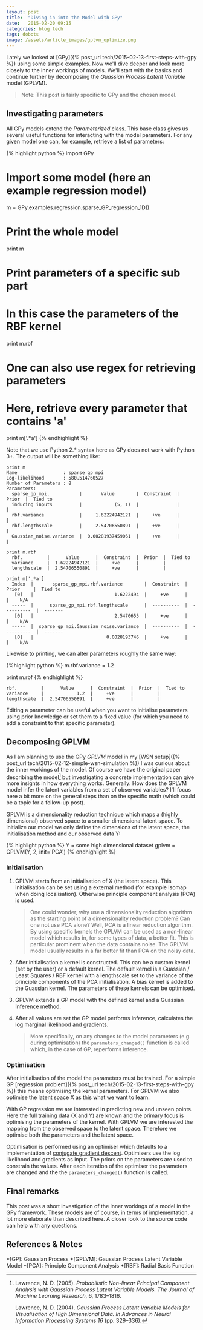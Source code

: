 ```yaml
---
layout: post
title:  "Diving in into the Model with GPy"
date:   2015-02-20 09:15
categories: blog tech
tags: dobots
image: /assets/article_images/gplvm_optimize.png
---
```


Lately we looked at [GPy]({% post_url tech/2015-02-13-first-steps-with-gpy %}) using some simple examples. Now we'll dive deeper and look more closely to the inner workings of models. We'll start with the basics and continue further by decomposing the _Guassian Process Latent Variable_ model (GPLVM).

> Note: This post is fairly specific to GPy and the chosen model.

## Investigating parameters

All GPy models extend the _Parameterized_ class. This base class gives us several useful functions for interacting with the model parameters. For any given model one can, for example, retrieve a list of parameters:

{% highlight python %}
import GPy

# Import some model (here an example regression model)
m = GPy.examples.regression.sparse_GP_regression_1D()

# Print the whole model
print m

# Print parameters of a specific sub part
# In this case the parameters of the RBF kernel
print m.rbf

# One can also use regex for retrieving parameters
# Here, retrieve every parameter that contains 'a'
print m['.*a']
{% endhighlight %}

Note that we use Python 2.* syntax here as GPy does not work with Python 3+. The output will be something like:

	print m
	Name                 : sparse gp mpi
	Log-likelihood       : 580.514760527
	Number of Parameters : 8
	Parameters:
	  sparse_gp_mpi.           |       Value        |  Constraint  |  Prior  |  Tied to
	  inducing inputs          |            (5, 1)  |              |         |         
	  rbf.variance             |     1.62224942121  |     +ve      |         |         
	  rbf.lengthscale          |     2.54706550891  |     +ve      |         |         
	  Gaussian_noise.variance  |  0.00281937459061  |     +ve      |         |      

	print m.rbf
	  rbf.         |      Value      |  Constraint  |  Prior  |  Tied to
	  variance     |  1.62224942121  |     +ve      |         |         
	  lengthscale  |  2.54706550891  |     +ve      |         |        

	print m['.*a']
	  Index  |       sparse_gp_mpi.rbf.variance        |  Constraint  |    Prior     |  Tied to
	   [0]   |                              1.6222494  |     +ve      |              |    N/A    
	  -----  |      sparse_gp_mpi.rbf.lengthscale      |  ----------  |  ----------  |  -------
	   [0]   |                              2.5470655  |     +ve      |              |    N/A    
	  -----  |  sparse_gp_mpi.Gaussian_noise.variance  |  ----------  |  ----------  |  -------
	   [0]   |                           0.0028193746  |     +ve      |              |    N/A    

Likewise to printing, we can alter parameters roughly the same way:

{%highlight python %}
m.rbf.variance = 1.2

print m.rbf
{% endhighlight %}

	rbf.         |      Value      |  Constraint  |  Prior  |  Tied to
	variance     |            1.2  |     +ve      |         |         
	lengthscale  |  2.54706550891  |     +ve      |         |         

Editing a parameter can be useful when you want to initialise parameters using prior knowledge or set them to a fixed value (for which you need to add a constraint to that specific parameter).

## Decomposing GPLVM

As I am planning to use the GPy _GPLVM_ model in my [WSN setup]({% post_url tech/2015-02-12-simple-wsn-simulation %}) I was curious about the inner workings of the model. Of course we have the original paper describing the model[^1] but investigating a concrete implementation can give more insights in how everything works. Generally: How does the GPLVM model infer the latent variables from a set of observed variables? I'll focus here a bit more on the general steps than on the specific math (which could be a topic for a follow-up post).

GPLVM is a dimensionality reduction technique which maps a (highly dimensional) observed space to a smaller dimensional latent space. To initialize our model we only define the dimensions of the latent space, the initialisation method and our observed data Y:

{% highlight python %}
Y = some high dimensional dataset
gplvm = GPLVM(Y, 2, init='PCA')
{% endhighlight %}

### Initialisation

1. GPLVM starts from an initialisation of X (the latent space). This initialisation can be set using a external method (for example Isomap when doing localisation). Otherwise principle component analysis (PCA) is used.

	> One could wonder, why use a dimensionality reduction algorithm as the starting point of a dimensionality reduction problem? Can one not use PCA alone? Well, PCA is a linear reduction algorithm. By using specific kernels the GPLVM can be used as a non-linear model which results in, for some types of data, a better fit. This is particular prominent when the data contains noise. The GPLVM model usually results in a far better fit than PCA on the noisy data.

2. After initialisation a kernel is constructed. This can be a custom kernel (set by the user) or a default kernel. The default kernel is a Guassian / Least Squares / RBF kernel with a lengthscale set to the variance of the principle components of the PCA initialisation. A bias kernel is added to the Guassian kernel. The parameters of these kernels can be optimised.

3. GPLVM extends a GP model with the defined kernel and a Guassian Inference method.

4. After all values are set the GP model performs inference, calculates the log marginal likelihood and gradients.

	> More specifically, on any changes to the model parameters (e.g. during optimisation) the `parameters_changed()` function is called which, in the case of GP, reperforms inference.

### Optimisation

After initialisation of the model the parameters must be trained. For a simple GP [regression problem]({% post_url tech/2015-02-13-first-steps-with-gpy %}) this means optimising the kernel parameters. For GPLVM we also optimise the latent space X as this what we want to learn.

With GP regression we are interested in predicting new and unseen points. Here the full training data (X and Y) are known and the primary focus is optimising the parameters of the kernel. With GPLVM we are interested the mapping from the observed space to the latent space. Therefore we optimise both the parameters and the latent space.

Optimisation is performed using an optimiser which defaults to a implementation of [conjugate gradient descent](http://en.wikipedia.org/wiki/Conjugate_gradient_method). Optimisers use the log likelihood and gradients as input. The priors on the parameters are used to constrain the values. After each iteration of the optimiser the parameters are changed and the the `parameters_changed()` function is called.

## Final remarks

This post was a short investigation of the inner workings of a model in the GPy framework. These models are of course, in terms of implementation, a lot more elaborate than described here. A closer look to the source code can help with any questions.

## References & Notes

[^1]: Lawrence, N. D. (2005). _Probabilistic Non-linear Principal Component Analysis with Gaussian Process Latent Variable Models. The Journal of Machine Learning Research_, 6, 1783–1816.

	Lawrence, N. D. (2004). _Gaussian Process Latent Variable Models for Visualisation of High Dimensional Data. In Advances in Neural Information Processing Systems 16_ (pp. 329–336).

*[GP]: Gaussian Process
*[GPLVM]: Gaussian Process Latent Variable Model
*[PCA]: Principle Component Analysis
*[RBF]: Radial Basis Function
